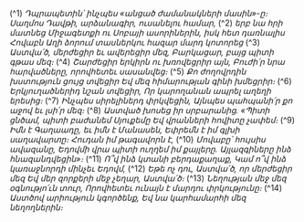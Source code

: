 
(^1) _Դպրապետին՝ ինչպես «անցած ժամանակների մասին»-ը։ Սաղմոս Դավթի, արձանագիր, ուսանելու համար,_ (^2) _երբ նա
հրի մատնեց Միջագետքի ու Սոբայի ասորիներին, իսկ հետ դառնալիս Հովաբն Աղի ձորում տասներկու հազար մարդ
կոտորեց_
(^3) _Աստվա՛ծ, մերժեցիր եւ ավերեցիր մեզ,
Բարկացար, բայց պիտի գթաս մեզ։_
(^4) _Շարժեցիր երկիրն ու խռովեցրիր այն,
Բուժի՛ր նրա հարվածները, որովհետեւ սասանվեց։_
(^5) _Քո ժողովրդին խստություն ցույց տվեցիր
Եվ մեզ հիմարության գինի խմեցրիր։_
(^6) _Երկյուղածներիդ նշան տվեցիր,
Որ կարողանան ապրել աղեղի երեսից։_
(^7) _Ինչպես սիրելիներդ փրկվեցին,
Այնպես պահպանի՛ր քո աջով եւ լսի՛ր մեզ։_
(^8) _Աստված խոսեց իր սրբարանից.
«Պիտի ցնծամ, պիտի բաժանեմ Սյուքեմը
Եվ վրանների հովիտը չափեմ։_
(^9) _Իմն է Գաղաադը, եւ իմն է Մանասեն,
Եփրեմն է իմ գլխի սաղավարտը։
Հուդան իմ թագավորն է,_
(^10) _Մովաբը՝ հույսիս ավազանը,
Եդովմի վրա պիտի ուղղեմ իմ քայլերը.
Այլազգիները ինձ հնազանդվեցին»։_
(^11) _Ո՞վ ինձ կտանի բերդաքաղաք,
Կամ ո՞վ ինձ կառաջնորդի մինչեւ Եդովմ,_
(^12) _Եթե ոչ դու, Աստվա՛ծ, որ մերժեցիր մեզ
Եվ մեր զորքերի մեջ չեղար, Աստվա՛ծ։_
(^13) _Նեղության մեջ մեզ օգնությո՛ւն տուր,
Որովհետեւ ունայն է մարդու փրկությունը։_
(^14) _Աստծով արիություն կգործենք,
Եվ նա կարհամարհի մեզ նեղողներին։_
